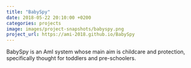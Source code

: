 ```yaml
---
title: "BabySpy"
date: 2018-05-22 20:10:00 +0200
categories: projects
image: images/project-snapshots/babyspy.png
project_url: https://ami-2018.github.io/BabySpy
---
```


BabySpy is an AmI system whose main aim is childcare and protection, specifically thought for toddlers and pre-schoolers.
